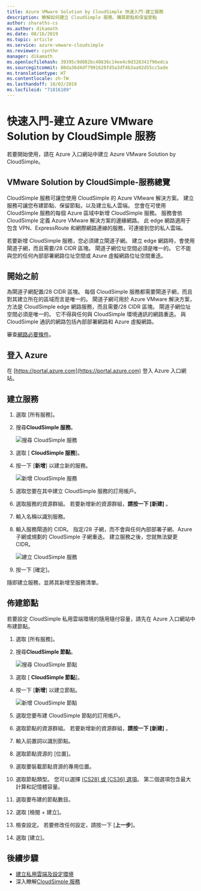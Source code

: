 ```yaml
---
title: Azure VMware Solution by CloudSimple 快速入門-建立服務
description: 瞭解如何建立 CloudSimple 服務、購買節點和保留節點
author: sharaths-cs
ms.author: dikamath
ms.date: 08/16/2019
ms.topic: article
ms.service: azure-vmware-cloudsimple
ms.reviewer: cynthn
manager: dikamath
ms.openlocfilehash: 39395c9d082bc40836c14ee4c0d328341f96edca
ms.sourcegitcommit: 80da36d4df7991628fd5a3df4b3aa92d55cc5ade
ms.translationtype: HT
ms.contentlocale: zh-TW
ms.lasthandoff: 10/02/2019
ms.locfileid: "71816109"
---
```

# <a name="quickstart---create-azure-vmware-solution-by-cloudsimple-service"></a>快速入門-建立 Azure VMware Solution by CloudSimple 服務

若要開始使用，請在 Azure 入口網站中建立 Azure VMware Solution by CloudSimple。

## <a name="vmware-solution-by-cloudsimple---service-overview"></a>VMware Solution by CloudSimple-服務總覽

CloudSimple 服務可讓您使用 CloudSimple 的 Azure VMware 解決方案。  建立服務可讓您布建節點、保留節點，以及建立私人雲端。  您會在可使用 CloudSimple 服務的每個 Azure 區域中新增 CloudSimple 服務。  服務會依 CloudSimple 定義 Azure VMware 解決方案的邊緣網路。  此 edge 網路適用于包含 VPN、ExpressRoute 和網際網路連線的服務，可連接到您的私人雲端。

若要新增 CloudSimple 服務，您必須建立閘道子網。 建立 edge 網路時，會使用閘道子網，而且需要/28 CIDR 區塊。 閘道子網位址空間必須是唯一的。 它不能與您的任何內部部署網路位址空間或 Azure 虛擬網路位址空間重迭。

## <a name="before-you-begin"></a>開始之前

為閘道子網配置/28 CIDR 區塊。  每個 CloudSimple 服務都需要閘道子網，而且對其建立所在的區域而言是唯一的。 閘道子網可用於 Azure VMware 解決方案，方法是 CloudSimple edge 網路服務，而且需要/28 CIDR 區塊。 閘道子網位址空間必須是唯一的。 它不得與任何與 CloudSimple 環境通訊的網路重迭。  與 CloudSimple 通訊的網路包括內部部署網路和 Azure 虛擬網路。

審查[網路必要條件](cloudsimple-network-checklist.md)。 

## <a name="sign-in-to-azure"></a>登入 Azure

在 [https://portal.azure.com](https://portal.azure.com) 登入 Azure 入口網站。

## <a name="create-the-service"></a>建立服務

1. 選取 [所有服務]。
2. 搜尋**CloudSimple 服務**。

    ![搜尋 CloudSimple 服務](media/create-cloudsimple-service-search.png)

3. 選取 [ **CloudSimple 服務**]。
4. 按一下 [**新增**] 以建立新的服務。

    ![新增 CloudSimple 服務](media/create-cloudsimple-service-add.png)

5. 選取您要在其中建立 CloudSimple 服務的訂用帳戶。
6. 選取服務的資源群組。 若要新增新的資源群組，**請按一下 [新建]** 。
7. 輸入名稱以識別服務。
8. 輸入服務閘道的 CIDR。 指定/28 子網，而不會與任何內部部署子網、Azure 子網或規劃的 CloudSimple 子網重迭。 建立服務之後，您就無法變更 CIDR。

    ![建立 CloudSimple 服務](media/create-cloudsimple-service.png)

9. 按一下 [確定]。

隨即建立服務，並將其新增至服務清單。

## <a name="provision-nodes"></a>佈建節點

若要設定 CloudSimple 私用雲端環境的隨用隨付容量，請先在 Azure 入口網站中布建節點。

1. 選取 [所有服務]。
2. 搜尋**CloudSimple 節點**。

    ![搜尋 CloudSimple 節點](media/create-cloudsimple-node-search.png)

3. 選取 [ **CloudSimple 節點**]。
4. 按一下 [**新增**] 以建立節點。

    ![新增 CloudSimple 節點](media/create-cloudsimple-node-add.png)

5. 選取您要布建 CloudSimple 節點的訂用帳戶。
6. 選取節點的資源群組。 若要新增新的資源群組，**請按一下 [新建]** 。
7. 輸入前置詞以識別節點。
8. 選取節點資源的 [位置]。
9. 選取要裝載節點資源的專用位置。
10. 選取節點類型。 您可以選擇 [ [CS28] 或 [CS36] 選項](cloudsimple-node.md)。 第二個選項包含最大計算和記憶體容量。
11. 選取要布建的節點數目。
12. 選取 [檢閱 + 建立]。
13. 檢查設定。 若要修改任何設定，請按一下 [**上一步**]。
14. 選取 [建立]。

## <a name="next-steps"></a>後續步驟

* [建立私用雲端及設定環境](quickstart-create-private-cloud.md)
* 深入瞭解[CloudSimple 服務](https://docs.azure.cloudsimple.com/cloudsimple-service)
